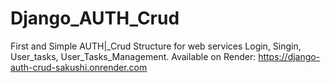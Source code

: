 # Django_AUTH_Crud
First and Simple AUTH|_Crud Structure for web services
Login, Singin, User_tasks, User_Tasks_Management.
Available on Render: https://django-auth-crud-sakushi.onrender.com
